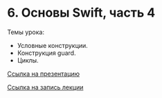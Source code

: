 # 6. Основы Swift, часть 4

Темы урока:

- Условные конструкции.
- Конструкция guard.
- Циклы.

[Ссылка на презентацию](https://docs.google.com/presentation/d/1sofDPoayi2fRFwfk6_W9-Q7mkpA4rxAVONfejsEHR_k/edit?usp=sharing)

[Ссылка на запись лекции](https://youtu.be/a6LcAbfNmfw)
